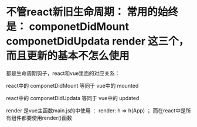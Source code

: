 
# 不管react新旧生命周期： 常用的始终是： componetDidMount  componetDidUpdata  render 这三个， 而且更新的基本不怎么使用

都是生命周期钩子，react和vue里面的对应关系：

react中的 componetDidMount 等同于 vue中的 mounted

react中的 componetDidUpdata 等同于 vue中的 updated

 render 是vue主函数main.js的中使用 ： render: h => h(App) ；   而在react中是所有组件都要使用render()函数
